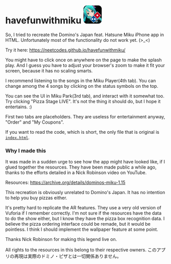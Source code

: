 # havefunwithmiku  ![](https://raw.githubusercontent.com/neetcodes/havefunwithmiku/main/favicon.ico)

So, I tried to recreate the Domino's Japan feat. Hatsune Miku iPhone app in HTML.
Unfortunately most of the functionality do not work yet. (>_<)

Try it here:
https://neetcodes.github.io/havefunwithmiku/

You might have to click once on anywhere on the page to make the splash play. And I guess you have to adjust your browser's zoom to make it fit your screen, because it has no scaling smarts.

I recommend listening to the songs in the Miku Player(4th tab). You can change among the 4 songs by clicking on the status symbols on the top.

You can see the UI in Miku Park(3rd tab), and interact with it somewhat too. Try clicking "Pizza Stage LIVE". It's not the thing it should do, but I hope it entertains. :)

First two tabs are placeholders. They are useless for entertainment anyway, "Order" and "My Coupons".

If you want to read the code, which is short, the only file that is original is [`index.html`](https://github.com/neetcodes/havefunwithmiku/blob/main/index.html).

### Why I made this

It was made in a sudden urge to see how the app might have looked like, if I glued together the resources. They have been made public a while ago, thanks to the efforts detailed in a Nick Robinson video on YouTube.

Resources: https://archive.org/details/dominos-miku-1.15

This recreation is obviously unrelated to Domino's Japan. It has no intention to help you buy pizzas either. 

It's pretty hard to replicate the AR features. They use a very old version of Vuforia if I remember correctly. I'm not sure if the resources have the data to do the show either, but I know they have the pizza box recognition data.
I believe the pizza ordering interface could be remade, but it would be pointless. I think I should implement the wallpaper feature at some point.

Thanks Nick Robinson for making this legend live on.

All rights to the resources in this belong to their respective owners.
このアプリの再現は実際のドミノ・ピザとは一切関係ありません。
